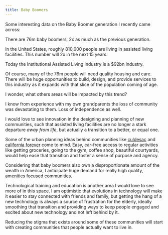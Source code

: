 ```yaml
---
title: Baby Boomers
---
```


Some interesting data on the Baby Boomer generation I recently came across: 

There are 76m baby boomers, 2x as much as the previous generation. 

In the United States, roughly 810,000 people are living in assisted living facilities. This number will 2x in the next 15 years. 

Today the Institutional Assisted Living industry is a $92bn industry. 

Of course, many of the 76m people will need quality housing and care. There will be huge opportunities to build, design, and provide services to this industry as it expands with that slice of the population coming of age. 

I wonder, what others areas will be impacted by this trend? 

I know from experience with my own grandparents the loss of community was devastating to them. Loss of independence as well. 

I would love to see innovation in the designing and planning of new communities, such that assisted living facilities are no longer a stark departure *away from life*, but actually a transition to a better, or equal one.  

Some of the urban planning ideas behind communities like [culdesac](https://culdesac.com/) and [california forever](https://californiaforever.com/) come to mind. Easy, car-free access to regular activities like getting groceries, going to the gym, coffee shop, beautiful courtyards, would help ease that transition and foster a sense of purpose and agency. 

Considering that baby boomers also own a disproportionate amount of the wealth in America, I anticipate huge demand for really high quality, amenities focused communities. 

Technological training and education is another area I would love to see more of in this space. I am optimistic that evolutions in technology will make it easier to stay connected with friends and family, but getting the hang of a new technology is always a source of frustration for the elderly, ideally smoothing that transition and providing ways to keep people engaged and excited about new technology and not left behind by it. 

Reducing the stigma that exists around some of these communities will start with creating communities that people actually want to live in. 